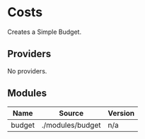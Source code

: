 <!-- BEGIN_TF_DOCS -->
# Costs

Creates a Simple Budget.

## Providers

No providers.
## Modules

| Name | Source | Version |
|------|--------|---------|
| budget | ./modules/budget | n/a |
<!-- END_TF_DOCS -->    